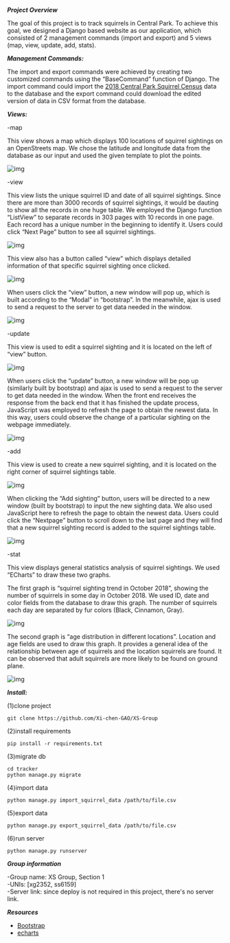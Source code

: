 ***Project Overview***

 

The goal of this project is to track squirrels in Central Park. To achieve this goal, we designed a Django based website as our application, which consisted of 2 management commands (import and export) and 5 views (map, view, update, add, stats).  

 

***Management Commands:***

The import and export commands were achieved by creating two customized commands using the “BaseCommand” function of Django. The import command could import the [2018 Central Park Squirrel Census](https://data.cityofnewyork.us/Environment/2018-Central-Park-Squirrel-Census-Squirrel-Data/vfnx-vebw) data to the database and the export command could download the edited version of data in CSV format from the database.

***Views:***

-map 

This view shows a map which displays 100 locations of squirrel sightings on an OpenStreets map. We chose the latitude and longitude data from the database as our input and used the given template to plot the points.

![img](https://github.com/Xi-chen-GAO/XS-Group/blob/main/img/map.png) 

-view

This view lists the unique squirrel ID and date of all squirrel sightings. Since there are more than 3000 records of squirrel sightings, it would be dauting to show all the records in one huge table. We employed the Django function “ListView” to separate records in 303 pages with 10 records in one page. Each record has a unique number in the beginning to identify it. Users could click “Next Page” button to see all squirrel sightings. 

![img](https://github.com/Xi-chen-GAO/XS-Group/blob/main/img/pages.png) 

This view also has a button called “view” which displays detailed information of that specific squirrel sighting once clicked. 

![img](https://github.com/Xi-chen-GAO/XS-Group/blob/main/img/views.png) 

When users click the “view” button, a new window will pop up, which is built according to the “Modal” in “bootstrap”. In the meanwhile, ajax is used to send a request to the server to get data needed in the window. 

![img](https://github.com/Xi-chen-GAO/XS-Group/blob/main/img/view2.png) 

 

-update

 

This view is used to edit a squirrel sighting and it is located on the left of “view” button. 

![img](https://github.com/Xi-chen-GAO/XS-Group/blob/main/img/update.png) 

 

When users click the “update” button, a new window will be pop up (similarly built by bootstrap) and ajax is used to send a request to the server to get data needed in the window. When the front end receives the response from the back end that it has finished the update process, JavaScript was employed to refresh the page to obtain the newest data. In this way, users could observe the change of a particular sighting on the webpage immediately.

 

![img](https://github.com/Xi-chen-GAO/XS-Group/blob/main/img/update2.png) 

 

 

-add

 

This view is used to create a new squirrel sighting, and it is located on the right corner of squirrel sightings table. 

![img](https://github.com/Xi-chen-GAO/XS-Group/blob/main/img/add2.png) 

When clicking the “Add sighting” button, users will be directed to a new window (built by bootstrap) to input the new sighting data. We also used JavaScript here to refresh the page to obtain the newest data. Users could click the “Nextpage” button to scroll down to the last page and they will find that a new squirrel sighting record is added to the squirrel sightings table. 

 

![img](https://github.com/Xi-chen-GAO/XS-Group/blob/main/img/add.png) 

 

-stat

This view displays general statistics analysis of squirrel sightings. We used “ECharts” to draw these two graphs.

 

The first graph is “squirrel sighting trend in October 2018”, showing the number of squirrels in some day in October 2018. We used ID, date and color fields from the database to draw this graph. The number of squirrels each day are separated by fur colors (Black, Cinnamon, Gray).

 

![img](https://github.com/Xi-chen-GAO/XS-Group/blob/main/img/state1.png) 

 

The second graph is “age distribution in different locations”. Location and age fields are used to draw this graph. It provides a general idea of the relationship between age of squirrels and the location squirrels are found. It can be observed that adult squirrels are more likely to be found on ground plane.

 

![img](https://github.com/Xi-chen-GAO/XS-Group/blob/main/img/state2.png) 



***Install:***

(1)clone project

```shell
git clone https://github.com/Xi-chen-GAO/XS-Group
```

(2)install requirements

```shell
pip install -r requirements.txt
```

(3)migrate db

```shell
cd tracker
python manage.py migrate
```

(4)import data

```shell
python manage.py import_squirrel_data /path/to/file.csv
```

(5)export data

```shell
python manage.py export_squirrel_data /path/to/file.csv
```

(6)run server

```shell
python manage.py runserver
```



***Group information***

-Group name: XS Group, Section 1  
-UNIs: [xg2352, ss6159]  
-Server link: since deploy is not required in this project, there's no server link.  



***Resources***

- [Bootstrap](https://v4.bootcss.com/)
- [echarts](https://echarts.apache.org/en/tutorial.html#5%20%E5%88%86%E9%92%9F%E4%B8%8A%E6%89%8B%20ECharts)

